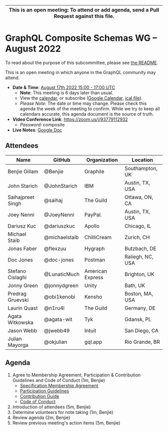 <!--

Hello! You're welcome to join our subcommittee meeting and add to the agenda
by following these three steps:

   1. Add your name to the list of attendees (in alphabetical order).

      - To respect meeting size, attendees should be relevant to the agenda.
        That means we expect most who join the meeting to participate in
        discussion. If you'd rather just watch, check out our YouTube[1].

      - Please include the organization (or project) you represent, and the
        location (including country code[2]) you expect to be located in during
        the meeting.

      - If you're willing to help take notes, add "✏️" after your name
        (eg. Ada Lovelace ✏). This is hugely helpful!

   2. If relevant, add your topic to the agenda (sorted by expected time).

      - Every agenda item has four parts: 1) the topic, 2) an expected time
        constraint, 3) who's leading the discussion, and 4) a list of any
        relevant links (RFC docs, issues, PRs, presentations, etc). Follow the
        format of existing agenda items.

      - Know what you want to get out of the agenda topic - what feedback do you
        need? What questions do you need answered? Are you looking for consensus
        or just directional feedback?

      - If your topic is a new proposal it's likely an "RFC 0"[3]. The barrier
        of entry for documenting new proposals is intentionally low, writing a
        few sentences about the problem you're trying to solve and the rough
        shape of your proposed solution is normally sufficient.

        You can create a link for this:
          - As an issue against this repo.
          - As a GitHub discussion in this repo.
          - As an RFC document into the rfcs/ folder of this repo.

   3. Review our guidelines and agree to our Spec Membership & CLA.

      - Review and understand our Spec Membership Agreement, Participation &
        Contribution Guidelines, and Code of Conduct. You'll find links to these
        in the first agenda item of every meeting.

      - If this is your first time, our bot will comment on your Pull Request
        with a link to our Spec Membership & CLA. Please follow along and agree
        before your PR is merged.

        Your organization may sign this for all of its members. To set this up,
        please ask operations@graphql.org.

PLEASE TAKE NOTE:

  - By joining this meeting you must agree to the Specification Membership
    Agreement and Code of Conduct.

  - Meetings are recorded and made available on YouTube[1], by joining you
    consent to being recorded.

[1] Youtube: https://www.youtube.com/channel/UCERcwLeheOXp_u61jEXxHMA
[2] Country codes: https://en.wikipedia.org/wiki/List_of_ISO_3166_country_codes#Current_ISO_3166_country_codes
[3] RFC stages: https://github.com/graphql/graphql-spec/blob/main/CONTRIBUTING.md#rfc-contribution-stages

-->

| This is an open meeting: To attend or add agenda, send a Pull Request against this file. |
| ---------------------------------------------------------------------------------------- |

# GraphQL Composite Schemas WG – August 2022

To read about the purpose of this subcommittee, please see
[the README](../../README.md).

This is an open meeting in which anyone in the GraphQL community may attend.

- **Date & Time**:
  [August 17th 2022 15:00 - 17:00 UTC](https://www.timeanddate.com/worldclock/meetingdetails.html?year=2022&month=8&day=17&hour=15&min=0&sec=0&p1=3775&p2=110&p3=24&p4=37&p5=188&p6=496&p7=676&p8=438&p9=268&p10=234&p11=78&p12=604)
  - **Note**: This meeting is 6 days later than usual.
  - View the [calendar][], or subscribe ([Google Calendar][], [ical file][]).
  - _Please Note:_ The date or time may change. Please check this agenda the
    week of the meeting to confirm. While we try to keep all calendars accurate,
    this agenda document is the source of truth.
- **Video Conference Link**: https://zoom.us/j/93779112932
  - _Password:_ composite
- **Live Notes**:
  [Google Doc](https://docs.google.com/document/d/1idf67Ke7FUtEvs8NAcwqp9KZtVvhKjksGLf5FTATOhI/edit?usp=sharing)

[calendar]:
  https://calendar.google.com/calendar/embed?src=linuxfoundation.org_ik79t9uuj2p32i3r203dgv5mo8%40group.calendar.google.com
[google calendar]:
  https://calendar.google.com/calendar?cid=bGludXhmb3VuZGF0aW9uLm9yZ19pazc5dDl1dWoycDMyaTNyMjAzZGd2NW1vOEBncm91cC5jYWxlbmRhci5nb29nbGUuY29t
[ical file]:
  https://calendar.google.com/calendar/ical/linuxfoundation.org_ik79t9uuj2p32i3r203dgv5mo8%40group.calendar.google.com/public/basic.ics

## Attendees

<!-- prettier-ignore -->
Name                    | GitHub                 | Organization           | Location
----------------------- | ---------------------- | ---------------------- | --------------------------
Benjie Gillam           | @Benjie                | Graphile               | Southampton, UK
John Starich            | @JohnStarich           | IBM                    | Austin, TX, USA
Saihajpreet Singh       | @saihaj                | The Guild              | Ottawa, ON, CA
Joey Nenni              | @JoeyNenni             | PayPal.                | Austin, TX, USA
Dariusz Kuc             | @dariuszkuc            | Apollo                 | Chicago, IL
Michael Staib           | @michaelstaib          | ChilliCream            | Zurich, CH
Jonas Faber             | @flexzuu               | Hygraph                | Butzbach, DE
Doc Jones               | @doc-jones             | Postman                | Raliegh, NC, USA
Stefano Cislaghi        | @LunaticMuch           | American Express       | Brighton, UK
Jonny Green             | @jonnydgreen           | Unity                  | Bath, UK
Predrag Gruevski        | @obi1kenobi            | Kensho                 | Boston, MA, USA
Laurin Quast            | @n1ru4l                | The Guild              | Germany, DE
Agata Witkowska         | @agata-wit             | Tyk                    | Gdansk, PL
Jason Webb              | @jwebb49               | Intuit                 | San Diego, CA
Julian Mayorga          | @okjulian              | gql.app                | Rio Grande, BR

## Agenda

1. Agree to Membership Agreement, Participation & Contribution Guidelines and
   Code of Conduct (1m, Benjie)
   - [Specification Membership Agreement](https://github.com/graphql/foundation)
   - [Participation Guidelines](https://github.com/graphql/graphql-wg#participation-guidelines)
   - [Contribution Guide](https://github.com/graphql/graphql-spec/blob/main/CONTRIBUTING.md)
   - [Code of Conduct](https://github.com/graphql/foundation/blob/master/CODE-OF-CONDUCT.md)
1. Introduction of attendees (5m, Benjie)
1. Determine volunteers for note taking (1m, Benjie)
1. Review agenda (2m, Benjie)
1. Review previous meeting's action items (5m, Benjie)
